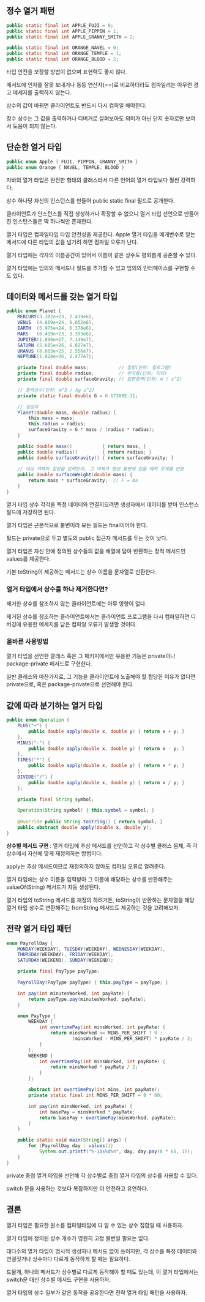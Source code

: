 ## 정수 열거 패턴

```java
public static final int APPLE_FUJI = 0;
public static final int APPLE_PIPPIN = 1;
public static final int APPLE_GRANNY_SMITH = 2;

public static final int ORANGE_NAVEL = 0;
public static final int ORANGE_TEMPLE = 1;
public static final int ORANGE_BLOOD = 2;
```

타입 안전을 보장할 방법이 없으며 표현력도 좋지 않다.

메서드에 인자를 잘못 보내거나 동등 연산자(==)로 비교하더라도 컴파일러는 아무런 경고 메세지를 출력하지 않는다.

상수의 값이 바뀌면 클라이언트도 반드시 다시 컴파일 해야한다.

정수 상수는 그 값을 출력하거나 디버거로 살펴보아도 의미가 아닌 단지 숫자로만 보여서 도움이 되지 않는다.

## 단순한 열거 타입

```java
public enum Apple { FUJI, PIPPIN, GRANNY_SMITH }
public enum Orange { NAVEL, TEMPLE, BLOOD }
```

자바의 열거 타입은 완전한 형태의 클래스라서 다른 언어의 열거 타입보다 훨씬 강력하다.

상수 하나당 자신의 인스턴스를 만들어 public static final 필드로 공개한다.

클라이언트가 인스턴스를 직접 생성하거나 확장할 수 없으니 열거 타입 선언으로 만들어진 인스턴스들은 딱 하나씩만 존재한다.

열거 타입은 컴파일타입 타입 안전성을 제공한다. Apple 열거 타입을 메개변수로 받는 메서드에 다른 타입의 값을 넘기려 하면 컴파일 오류가 난다.

열거 타입에는 각자의 이름공간이 있어서 이름이 같은 상수도 평화롭게 공존할 수 있다.

열거 타입에는 임의의 메서드나 필드를 추가할 수 있고 임의의 인터페이스를 구현할 수도 있다.

## 데이터와 메서드를 갖는 열거 타입

```java
public enum Planet {
    MERCURY(3.302e+23, 2.439e6),
    VENUS  (4.869e+24, 6.052e6),
    EARTH  (5.975e+24, 6.378e6),
    MARS   (6.419e+23, 3.393e6),
    JUPITER(1.899e+27, 7.149e7),
    SATURN (5.685e+26, 6.027e7),
    URANUS (8.683e+25, 2.556e7),
    NEPTUNE(1.024e+26, 2.477e7);

    private final double mass;           // 질량(단위: 킬로그램)
    private final double radius;         // 반지름(단위: 미터)
    private final double surfaceGravity; // 표면중력(단위: m / s^2)

    // 중력상수(단위: m^3 / kg s^2)
    private static final double G = 6.67300E-11;

    // 생성자
    Planet(double mass, double radius) {
        this.mass = mass;
        this.radius = radius;
        surfaceGravity = G * mass / (radius * radius);
    }

    public double mass()           { return mass; }
    public double radius()         { return radius; }
    public double surfaceGravity() { return surfaceGravity; }
    
    // 대상 객체의 질량을 입력받아, 그 객체가 행성 표면에 있을 떄의 무게를 반환
    public double surfaceWeight(double mass) {
        return mass * surfaceGravity;  // F = ma
    }
}
```

열거 타입 상수 각각을 특정 데이터와 연결지으려면 생성자에서 데이터를 받아 인스턴스 필드에 저장하면 된다.

열거 타입은 근본적으로 불변이라 모든 필드는 final이어야 한다.

필드는 private으로 두고 별도의 public 접근자 메서드를 두는 것이 낫다.

열거 타입은 자신 안에 정의된 상수들의 값을 배열에 담아 반환하는 정적 메서드인 values를 제공한다.

기본 toString이 제공하는 메서드는 상수 이름을 문자열로 반환한다.

### 열거 타입에서 상수를 하나 제거한다면?

제거한 상수를 참조하지 않는 클라이언트에는 아무 영향이 없다.

제거된 상수를 참조하는 클라이언트에서는 클라이언트 프로그램을 다시 컴파일하면 디버깅에 유용한 메세지를 담은 컴파일 오류가 발생할 것이다.

### 올바른 사용방법

열거 타입을 선언한 클래스 혹은 그 패키지에서만 유용한 기능은 private이나 package-private 메서드로 구현한다.

일반 클래스와 마찬가지로, 그 기능을 클라이언트에 노출해야 할 합당한 이유가 없다면 private으로, 혹은 package-private으로 선언해야 한다.

## 값에 따라 분기하는 열거 타입

```java
public enum Operation {
    PLUS("+") {
        public double apply(double x, double y) { return x + y; }
    },
    MINUS("-") {
        public double apply(double x, double y) { return x - y; }
    },
    TIMES("*") {
        public double apply(double x, double y) { return x * y; }
    },
    DIVIDE("/") {
        public double apply(double x, double y) { return x / y; }
    };

    private final String symbol;

    Operation(String symbol) { this.symbol = symbol; }
    
    @Override public String toString() { return symbol; }
    public abstract double apply(double x, double y);    
}
```

**상수별 메서드 구현** : 열거 타입에 추상 메서드를 선언하고 각 상수별 클래스 몸체, 즉 각 상수에서 자신에 맞게 재정의하는 방법이다.

apply는 추상 메서드이므로 재정의하지 않아도 컴파일 오류로 알려준다.

열거 타입에는 상수 이름을 입력받아 그 이름에 해당하는 상수를 반환해주는 valueOf(String) 메서드가 자동 생성된다.

열거 타입의 toString 메서드를 재정의 하려거든, toString이 반환하는 문자열을 해당 열거 타입 상수로 변환해주는 fromString 메서드도 제공하는 것을 고려해보자.

## 전략 열거 타입 패턴

```java
enum PayrollDay {
    MONDAY(WEEKDAY), TUESDAY(WEEKDAY), WEDNESDAY(WEEKDAY),
    THURSDAY(WEEKDAY), FRIDAY(WEEKDAY),
    SATURDAY(WEEKEND), SUNDAY(WEEKEND);

    private final PayType payType;

    PayrollDay(PayType payType) { this.payType = payType; }

    int pay(int minutesWorked, int payRate) {
        return payType.pay(minutesWorked, payRate);
    }

    enum PayType {
        WEEKDAY {
            int overtimePay(int minsWorked, int payRate) {
                return minsWorked <= MINS_PER_SHIFT ? 0 :
                        (minsWorked - MINS_PER_SHIFT) * payRate / 2;
            }
        },
        WEEKEND {
            int overtimePay(int minsWorked, int payRate) {
                return minsWorked * payRate / 2;
            }
        };

        abstract int overtimePay(int mins, int payRate);
        private static final int MINS_PER_SHIFT = 8 * 60;

        int pay(int minsWorked, int payRate) {
            int basePay = minsWorked * payRate;
            return basePay + overtimePay(minsWorked, payRate);
        }
    }

    public static void main(String[] args) {
        for (PayrollDay day : values())
            System.out.printf("%-10s%d%n", day, day.pay(8 * 60, 1));
    }
}
```

private 중첩 열거 타입을 선언해 각 상수별로 중첩 열거 타입의 상수를 사용할 수 있다.

switch 문을 사용하는 것보다 복잡하지만 더 안전하고 유연하다.

## 결론

열거 타입은 필요한 원소를 컴파일타임에 다 알 수 있는 상수 집합일 때 사용하자.

열거 타입에 정의된 상수 개수가 영원히 고정 불변일 필요는 없다.

대다수의 열거 타입이 명시적 생성자나 메서드 없이 쓰이지만, 각 상수를 특정 데이터와 연결짓거나 상수마다 다르게 동작하게 할 때는 필요하다.

드물게, 하나의 메서드가 상수별로 다르게 동작해야 할 때도 있는데, 이 열거 타입에서는 switch문 대신 상수별 메서드 구현을 사용하자.

열거 타입의 상수 일부가 같은 동작을 공유한다면 전략 열거 타입 패턴을 사용하자.